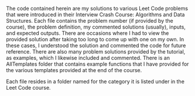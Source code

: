 The code contained herein are my solutions to various Leet Code problems that were introduced in their Interview Crash Course: Algorithms and Data Structures.
 Each file contains the problem number (if provided by the course), the problem definition, my commented solutions (usually), inputs, and expected outputs. There are occasions where I had to view the provided solution after taking too long to come up with one on my own. In these cases, I understood the solution and commented the code for future reference. There are also many problem solutions provided by the tutorial, as examples, which I likewise included and commented. There is an AllTemplates folder that contains example functions that I have provided for the various templates provided at the end of the course.

Each file resides in a folder named for the category it is listed under in the Leet Code course.

